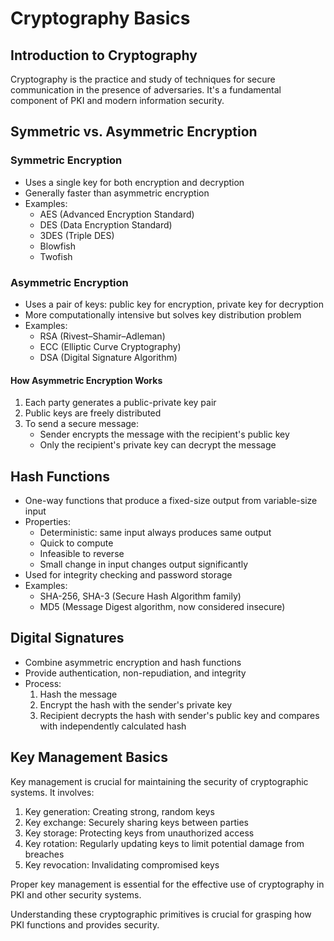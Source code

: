 # Cryptography Basics

## Introduction to Cryptography

Cryptography is the practice and study of techniques for secure communication in the presence of adversaries. It's a fundamental component of PKI and modern information security.

## Symmetric vs. Asymmetric Encryption

### Symmetric Encryption
- Uses a single key for both encryption and decryption
- Generally faster than asymmetric encryption
- Examples: 
  - AES (Advanced Encryption Standard)
  - DES (Data Encryption Standard)
  - 3DES (Triple DES)
  - Blowfish
  - Twofish

### Asymmetric Encryption
- Uses a pair of keys: public key for encryption, private key for decryption
- More computationally intensive but solves key distribution problem
- Examples: 
  - RSA (Rivest–Shamir–Adleman)
  - ECC (Elliptic Curve Cryptography)
  - DSA (Digital Signature Algorithm)

#### How Asymmetric Encryption Works
1. Each party generates a public-private key pair
2. Public keys are freely distributed
3. To send a secure message:
   - Sender encrypts the message with the recipient's public key
   - Only the recipient's private key can decrypt the message

## Hash Functions

- One-way functions that produce a fixed-size output from variable-size input
- Properties: 
  - Deterministic: same input always produces same output
  - Quick to compute
  - Infeasible to reverse
  - Small change in input changes output significantly
- Used for integrity checking and password storage
- Examples: 
  - SHA-256, SHA-3 (Secure Hash Algorithm family)
  - MD5 (Message Digest algorithm, now considered insecure)

## Digital Signatures

- Combine asymmetric encryption and hash functions
- Provide authentication, non-repudiation, and integrity
- Process: 
  1. Hash the message
  2. Encrypt the hash with the sender's private key
  3. Recipient decrypts the hash with sender's public key and compares with independently calculated hash

## Key Management Basics

Key management is crucial for maintaining the security of cryptographic systems. It involves:

1. Key generation: Creating strong, random keys
2. Key exchange: Securely sharing keys between parties
3. Key storage: Protecting keys from unauthorized access
4. Key rotation: Regularly updating keys to limit potential damage from breaches
5. Key revocation: Invalidating compromised keys

Proper key management is essential for the effective use of cryptography in PKI and other security systems.

Understanding these cryptographic primitives is crucial for grasping how PKI functions and provides security.